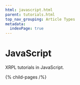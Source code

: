 ```yaml
---
html: javascript.html
parent: tutorials.html
top_nav_grouping: Article Types
metadata:
  indexPage: true
---
```

# JavaScript

XRPL tutorials in JavaScript.

{% child-pages /%}
